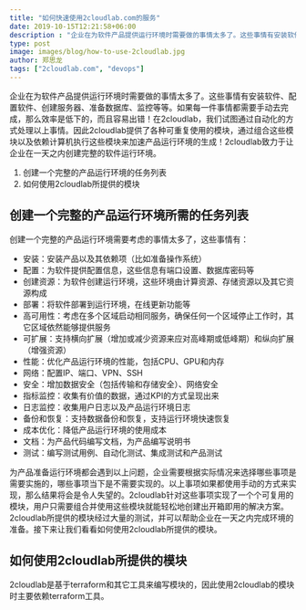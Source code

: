 ```yaml
---
title: "如何快速使用2cloudlab.com的服务"
date: 2019-10-15T12:21:58+06:00
description : "企业在为软件产品提供运行环境时需要做的事情太多了。这些事情有安装软件、配置软件、创建服务器、准备数据库、监控等等。如果每一件事情都需要手动去完成，那么效率是低下的，而且容易出错！在2cloudlab，我们试图通过自动化的方式处理以上事情。因此2cloudlab提供了各种可重复使用的模块，通过组合这些模块以及依赖计算机执行这些模块来加速产品运行环境的生成！2cloudlab致力于让企业在一天之内创建完整的软件运行环境。"
type: post
image: images/blog/how-to-use-2cloudlab.jpg
author: 郑思龙
tags: ["2cloudlab.com", "devops"]
---
```


企业在为软件产品提供运行环境时需要做的事情太多了。这些事情有安装软件、配置软件、创建服务器、准备数据库、监控等等。如果每一件事情都需要手动去完成，那么效率是低下的，而且容易出错！在2cloudlab，我们试图通过自动化的方式处理以上事情。因此2cloudlab提供了各种可重复使用的模块，通过组合这些模块以及依赖计算机执行这些模块来加速产品运行环境的生成！2cloudlab致力于让企业在一天之内创建完整的软件运行环境。

1. 创建一个完整的产品运行环境的任务列表
2. 如何使用2cloudlab所提供的模块

## 创建一个完整的产品运行环境所需的任务列表

创建一个完整的产品运行环境需要考虑的事情太多了，这些事情有：

* 安装：安装产品以及其依赖项（比如准备操作系统）
* 配置：为软件提供配置信息，这些信息有端口设置、数据库密码等
* 创建资源：为软件创建运行环境，这些环境由计算资源、存储资源以及其它资源构成
* 部署：将软件部署到运行环境，在线更新功能等
* 高可用性：考虑在多个区域启动相同服务，确保任何一个区域停止工作时，其它区域依然能够提供服务
* 可扩展：支持横向扩展（增加或减少资源来应对高峰期或低峰期）和纵向扩展（增强资源）
* 性能：优化产品运行环境的性能，包括CPU、GPU和内存
* 网络：配置IP、端口、VPN、SSH
* 安全：增加数据安全（包括传输和存储安全）、网络安全
* 指标监控：收集有价值的数据，通过KPI的方式呈现出来
* 日志监控：收集用户日志以及产品运行环境日志
* 备份和恢复：支持数据备份和恢复，支持运行环境快速恢复
* 成本优化：降低产品运行环境的使用成本
* 文档：为产品代码编写文档，为产品编写说明书
* 测试：编写测试用例、自动化测试、集成测试和产品测试

为产品准备运行环境都会遇到以上问题，企业需要根据实际情况来选择哪些事项是需要实施的，哪些事项当下是不需要实现的。以上事项如果都使用手动的方式来实现，那么结果将会是令人失望的。2cloudlab针对这些事项实现了一个个可复用的模块，用户只需要组合并使用这些模块就能轻松地创建出开箱即用的解决方案。2cloudlab所提供的模块经过大量的测试，并可以帮助企业在一天之内完成环境的准备。接下来让我们看看如何使用2cloudlab所提供的模块。

## 如何使用2cloudlab所提供的模块

2cloudlab是基于terraform和其它工具来编写模块的，因此使用2cloudlab的模块时主要依赖terraform工具。